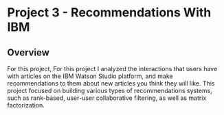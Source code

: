# Project 3 - Recommendations With IBM

## Overview

For this project, For this project I analyzed the interactions that users have with articles on the IBM Watson Studio platform, and make recommendations to them about new articles you think they will like. This project focused on building various types of recommendations systems,
such as rank-based, user-user collaborative filtering, as well as matrix factorization.

